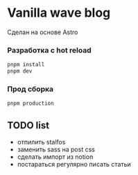 # Vanilla wave blog

Сделан на основе Astro

### Разработка с hot reload
```bash
pnpm install
pnpm dev
```
### Прод сборка
```bash
pnpm production
```

## TODO list
- отпилить stalfos
- заменить sass на post css
- сделать импорт из notion
- постараться регулярно писать статьи